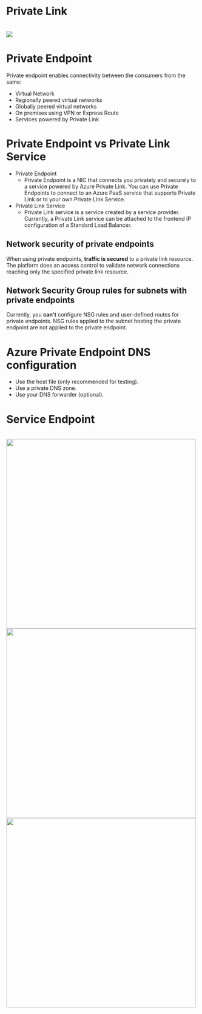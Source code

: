 # Private Link
<br><img src="https://docs.microsoft.com/en-us/azure/private-link/media/private-link-service-overview/consumer-provider-endpoint.png">

# Private Endpoint
Private endpoint enables connectivity between the consumers from the same:
- Virtual Network
- Regionally peered virtual networks
- Globally peered virtual networks
- On premises using VPN or Express Route
- Services powered by Private Link

# Private Endpoint vs Private Link Service
- Private Endpoint
    - Private Endpoint is a NIC that connects you privately and securely to a service powered by Azure Private Link. You can use Private Endpoints to connect to an Azure PaaS service that supports Private Link or to your own Private Link Service.
- Private Link Service
    - Private Link service is a service created by a service provider. Currently, a Private Link service can be attached to the frontend IP configuration of a Standard Load Balancer.

## Network security of private endpoints
When using private endpoints, **traffic is secured** to a private link resource. The platform does an access control to validate network connections reaching only the specified private link resource.

## Network Security Group rules for subnets with private endpoints
Currently, you **can't** configure NSG rules and user-defined routes for private endpoints. NSG rules applied to the subnet hosting the private endpoint are not applied to the private endpoint.

# Azure Private Endpoint DNS configuration
- Use the host file (only recommended for testing).
- Use a private DNS zone.
- Use your DNS forwarder (optional).

# Service Endpoint
<br>
<img src="https://sameeraman.files.wordpress.com/2019/11/clip_image001-1.png" width=500>
<br>
<img src="https://docs.microsoft.com/en-us/learn/modules/secure-and-isolate-with-nsg-and-service-endpoints/media/4-service-endpoint-flow.svg" width=500>
<img src="https://docs.microsoft.com/en-us/learn/modules/secure-and-isolate-with-nsg-and-service-endpoints/media/5-exercise-task.svg" width=500>